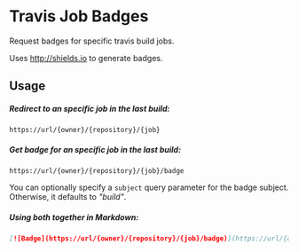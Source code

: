 Travis Job Badges
========

Request badges for specific travis build jobs.

Uses http://shields.io to generate badges.

## Usage

##### Redirect to an specific job in the last build:

```
https://url/{owner}/{repository}/{job}
```

##### Get badge for an specific job in the last build:

```
https://url/{owner}/{repository}/{job}/badge
```

You can optionally specify a `subject` query parameter for the badge subject. Otherwise, it defaults to _"build"_.

##### Using both together in Markdown:

``` Markdown
[![Badge](https://url/{owner}/{repository}/{job}/badge)](https://url/{owner}/{repository}/{job})
```
